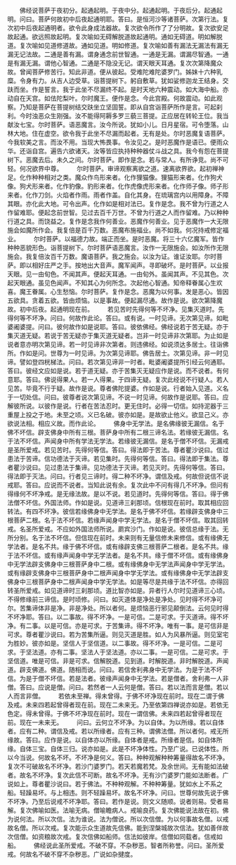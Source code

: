 <!-- { "loadSidebar": true } -->
　　佛经说菩萨于夜初分。起通起明。于夜中分。起通起明。于夜后分。起通起明。问曰。菩萨何故初中后夜起通明耶。答曰。是恒河沙等诸菩萨。次第行法。复次初中后夜起通明者。欲令此身成法器故。复次欲令所作了了分明故。复次欲安足故起通。欲远照故起明。复次喻如无碍解脱道故起通明。通如无碍道。明如解脱道。复次喻如见道修道故。通如见道。明如修道。复次喻如善有漏法无漏法有漏无漏无记法故。二通是善有漏。谓身通念前世智通。一通是无漏。谓漏尽智通。一通是有漏无漏。谓他心智通。二通是不隐没无记。谓天眼天耳通。复次次第降魔众故。曾闻菩萨修苦行。知此非道。便从彼起。受难陀难陀婆罗门。姊妹十六种乳糜。令身有力。从吉人边受草。诣菩提树下。躬自敷草。犹如娑修迦龙王结身。交趺而坐。作是誓言。我于此坐不尽漏终不起。是时天地六种震动。如大海中船。亦动自在天宫。如佉陀梨叶。尔时魔王。便作是念。今此宫殿。何故震动。如此观察。乃知是菩萨在菩提树结交趺坐立坚固誓。即从自宫诣菩萨所作是言。可起刹利。今时浊恶众生刚强。汝不能得阿耨多罗三藐三菩提。正应居在转轮王位。我当献汝七宝。尔时菩萨。语恶魔言。汝今所说。犹如小儿。日月星宿。可令堕落。山林大地。住在虚空。欲令我于此坐不尽漏而起者。无有是处。尔时恶魔复语菩萨。今我软美之言。而汝不用。当现大怖畏事。令汝见之。是时恶魔作是语已。便雨众华。还诣自宫。遍告六欲诸天。汝等皆应执持种种器仗斗战之具。我今有怨在菩提树下。恶魔去后。未久之间。尔时菩萨。即作是念。若与常人。有所诤竞。尚不可轻。何况欲界中尊。
　　尔时菩萨。审谛观察离欲之道。速离欲界欲。起初禅神足。化作种种相对之类。魔众作鸟形来者。化作狸猫像。狸猫形来者。化作狗犬像。狗犬形来者。化作豹像。豹形来者。化作虎像虎形来者。化作师子像。师子形来者。化作刀剑。火焰者作雨。雨者作盖。自化其身。在琉璃宫内以用障身。不障其眼。亦化此大地。可令出声。化作如是相对法已。复作是念。我不曾为行道之人作留难耶。便起念前世智。见过去百千万世。不曾为行道之人而作留难。乃以种种行道之具。而饶益之。复作是念我作何善业。恶魔作何善业。见于恶魔作一大无限施会如魔所作会。我复倍是百千万数。恶魔布施福业。尚不如我。何况持戒修定福业。
　　尔时菩萨。以福德力故。端正而坐。是时恶魔。将三十六亿魔军。皆作种种恶貌形色。诣菩提树下。尔时菩萨语恶魔言。汝作一无限施会。如汝所作无限施会。我复倍汝百千万数。魔语菩萨。我之施会。以汝为证。谁证汝耶。尔时菩萨。即以相好庄严之手。按地出大音声。魔军闻声。寻即破坏。是时菩萨。以业报天眼。见一由旬色。不闻其声。便起天耳通。一由旬外。虽闻其声。不见其色。次起天眼通。虽见色闻声。不知其心为何所念。次起他心智通。知帝释眷属心生欢喜。魔王眷属。心生愁恼。尔时菩萨。复作是念。恶魔为以何事。发是恶心。皆因五欲具。贪着五欲。皆由烦恼。以是事故。便起漏尽通。故作是说。欲次第降魔故。初中后夜。起通明现在前。
　　若见苦时先得何等不坏净。见集灭道时。先得何等不坏净。问曰。何故作此论。答曰。或有说。一时见谛。无次第见谛。如毗婆阇婆提。问曰。彼何故作如是说耶。答曰。彼依佛经。佛经说若于苦无疑。亦于集灭道无疑。若说于苦无疑亦于集灭道无疑者。岂非一时见谛非次第耶。为止如是说者意亦明次第见谛。若一时见谛非次第者。则违佛经。如说须达多居士。往诣佛所。作如是问。世尊为一时见谛。为次第见谛耶。佛告居士。次第见谛。非一时见谛。譬如登四桄梯法。问曰。若次第见谛非一时者。毗婆阇婆提所引经云何通耶。答曰。彼经文应如是说。若于道无疑。亦于苦集灭无疑应作是说。而不说者。有何意耶。答曰。佛说得果人。若一人得果。于四谛无疑。复次此经说不行疑人。若人见苦。毕竟不行于疑。故作是说。尊者佛陀提婆。作如是说。行者始入见道。义名于一切处信。问曰。彼尊者说次第见谛。不说一时见谛。何故作是说耶。答曰。应解彼所说。以彼作是说。行者在苦法忍时。更无住时。必得一切信。如持泥器于三重屋上投之于地。未至之顷。义已名破。彼亦如是。是故欲止他义。欲显己义。亦欲说法相。相应义故。而作此论。
　　佛身中无学法。是名佛缘彼无漏信。名于佛不坏信。辟支佛身中所有三根。菩萨身中所有二根三谛名法。若缘彼无漏信。名于法不坏信。声闻身中所有学法无学法。若缘彼无漏信。是名于僧不坏信。无漏戒是圣所爱戒。若见苦时。先得何等信。答曰。得法即于苦法。尊者瞿沙说曰。信过患法于苦谛。信功德法于灭谛。若见集时。先得何等信。答曰。得法即于集法。尊者瞿沙说曰。见过患法于集谛。见功德法于灭谛。若见灭时。先得何等信。答曰。得法即于灭法。问曰。行者见三谛时。得二种不坏净。谓信及戒。何故但说信不说戒耶。答曰。应说而不说者。当知此说有余。复次此中不问有得几不坏净。但问有得缘何不坏净戒。是无缘法故。是以不说。若见道时。先得何等信。答曰。得于佛法僧不坏信。外国法师。作如是说。见道谛三刹那顷。信根现在前时。取其相应回转法。有四不坏净。彼信若缘佛身中无学法。是名于佛不坏信。若缘辟支佛身中三根菩萨二根。名于法不坏信。若缘声闻身中学无学法。是名于僧不坏信。取其回转戒。名圣所爱戒。不应如外国法师所说。罽宾沙门。作如是说。彼信总缘于法。无所分别。名于法不坏信。但信现在前时。未来则有无量信修未来修信。或有缘佛无学法者。是名不共。缘于佛不坏信。或有缘辟支佛三根菩萨二根者。是名不共。缘于法不坏信。或有缘声闻身中学无学法者。是名不共。缘于僧不坏信。或有缘佛身中无学法辟支佛身中三根菩萨身中二根。或有缘佛身中无学法声闻身中学无学法。或有缘辟支佛身中三根菩萨身中二根声闻身中学无学法。或有缘佛身中无学法辟支佛身中三根菩萨身中二根声闻身中学无学法。如是等尽是共缘于法不坏信。亦得回转圣所爱戒。如见道谛时三刹那顷。道比智亦如是。异者行人尔时见道谛三心顷。不得修缘前三谛信。是时顷修。问曰。如灭道体是净处是净处。见时得不坏净可尔。苦集谛体非是净。非是净处。所以者何。是烦恼恶行邪见颠倒法。云何见时得不坏净耶。答曰。以二事故。得不坏净。一是可信。二是可求。于灭道谛。得不坏净。有二事。以是可信。亦是可求。于苦集谛。得不坏净。唯有一事。是可信非是可求。尊者瞿沙说曰。若为苦集所逼。则见灭道是胜。如人为风暴所逼。则见室宅为胜妙。彼亦如是。坚信人于坚信道。以二事故。得不坏净。一是可信。二是可求。于坚法道。亦有二事。坚法人于坚法道。亦以二事。一是可信。二是可求。于坚信道。唯是可信。非是可求。信解脱道。见到道。时解脱道。非时解脱道。声闻道。辟支佛道。佛道。随相而说。问曰。若信舍利弗身中无学法。为是于法不坏信。为是于僧不坏信。若是法者。彼缘声闻身中无学法。若是僧者。舍利弗一人非僧。答曰。应说是僧。问曰。若然者一人云何是僧。答曰。若以法而言是僧。若以人而言非僧。
　　若依未至禅。得未曾得。于佛不坏净现在前时。现在二谓于佛及戒。未来四若起曾得者现在前。现在二未来无。乃至依第四禅说亦如是。若依无色定。得未曾得。于佛不坏净现在前时。现在一谓信佛。未来四若起曾得者现在前。现在一未来无。
　　问曰。云何立不坏净。为以自体。为以所缘。若以自体者。应有二种。谓信及戒。若以所缘者。应有三种。谓佛法僧。所以者何。戒无所缘故。答曰。应作是说。以自体亦以所缘。自体者是戒。所缘者是信。如自体所缘。自体三宝。自体三归。说亦如是。此是不坏净体性。乃至广说。已说体性。所以今当说。何故名不坏。不坏净是何义。答曰。种种观解种种筹量得故名不坏净。复次不可破故名不坏净。若沙门婆罗门。若天若魔若梵。及余世间。无有能如法破者。故名不坏净。复次此信不可断。故名不坏净。无有沙门婆罗门能如法断者。广说如上。尊者瞿沙说曰。若于佛法。不种种观解。不种种筹量。犹如水上不系之船。轻躁易坏。与上相违。则不轻躁易坏。故名不坏净。问曰。世尊何故先说于佛不坏净。乃至后说戒不坏净耶。答曰。若作是说。则文义随顺。说者则易。受者易解。复次佛喻如医。法喻无病。僧喻瞻病人。戒喻良药。复次佛能说法故在初。佛为说何法。所以次信。法为谁说。法为僧说。所以次信僧。为以何事故名僧。以戒故名僧。所以次戒。复次能示众生道故先信佛。能到涅槃城故次信法。犹如善伴故次信僧。如资粮故次戒。复次信佛如船师。信法如彼岸。信僧如同载者。信戒如船。
　　佛经说此圣所爱戒。不破不穿。不杂秽恶。智者所称誉。问曰。圣所爱戒。何故名不破不穿不杂秽恶。广说如杂揵度。
